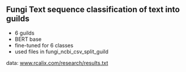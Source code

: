 ## Fungi Text sequence classification of text into guilds

* 6 guilds
* BERT base
* fine-tuned for 6 classes
* used files in fungi_ncbi_csv_split_guild



data: www.rcalix.com/research/results.txt
